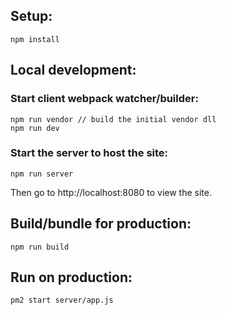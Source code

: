 ## Setup:

```
npm install
```

## Local development:

### Start client webpack watcher/builder:

```
npm run vendor // build the initial vendor dll
npm run dev
```

### Start the server to host the site:

```
npm run server
```

Then go to http://localhost:8080 to view the site.

## Build/bundle for production:

```
npm run build
```

## Run on production:

```
pm2 start server/app.js
```